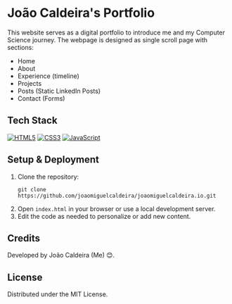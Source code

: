 # João Caldeira's Portfolio

This website serves as a digital portfolio to introduce me and my Computer Science journey. 
The webpage is designed as single scroll page with sections:
- Home
- About
- Experience (timeline)
- Projects
- Posts (Static LinkedIn Posts)
- Contact (Forms)

## Tech Stack
[![HTML5](https://img.shields.io/badge/HTML-E34F26.svg?style=for-the-badge&logo=html5&logoColor=white)](https://developer.mozilla.org/en-US/docs/Web/HTML)
[![CSS3](https://img.shields.io/badge/CSS-1572B6.svg?style=for-the-badge&logo=css3&logoColor=white)](https://developer.mozilla.org/en-US/docs/Web/CSS)
[![JavaScript](https://img.shields.io/badge/JavaScript-F7DF1E.svg?style=for-the-badge&logo=javascript&logoColor=black)](https://developer.mozilla.org/en-US/docs/Web/JavaScript)

## Setup & Deployment
1. Clone the repository:
   ```
   git clone https://github.com/joaomiguelcaldeira/joaomiguelcaldeira.io.git
   ```
2. Open `index.html` in your browser or use a local development server.
3. Edit the code as needed to personalize or add new content.

## Credits
Developed by João Caldeira (Me) 😊.

## License
Distributed under the MIT License.
